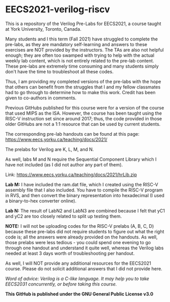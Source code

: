 # EECS2021-verilog-riscv

This is a repository of the Verilog Pre-Labs for EECS2021, a course taught at York University, Toronto, Canada.

Many students and I this term (Fall 2021) have struggled to complete the pre-labs, as they are mandatory self-learning and answers to these exercises are NOT provided by the instructors. The TAs are also not helpful enough; they are often too swamped with trying to help with the actual weekly lab content, which is not entirely related to the pre-lab content.
These pre-labs are extremely time consuming and many students simply don't have the time to troubleshoot all these codes.

Thus, I am providing my completed versions of the pre-labs with the hope that others can benefit from the struggles that I and my fellow classmates had to go through to determine how to make this work. Credit has been given to co-authors in comments.

Previous GitHubs published for this course were for a version of the course that used MIPS as the ISA.
However, the course has been taught using the RISC-V instruction set since around 2017; thus, the code provided in those older GitHubs are not a 1:1 resource that can be used by current students.

The corresponding pre-lab handouts can be found at this page: https://www.eecs.yorku.ca/teaching/docs/2021/

The prelabs for Verilog are K, L, M, and N.

As well, labs M and N require the Sequential Component Library which I have not included (as I did not author any part of them).

Link: https://www.eecs.yorku.ca/teaching/docs/2021/hrLib.zip

**Lab M:** I have included the ram.dat file, which I created using the RISC-V assembly file that I also included. You have to compile the RISC-V program in RVS, and then convert the binary representation into hexadecimal (I used a binary-to-hex converter online).

**Lab N:** The result of LabN2 and LabN3 are combined because I felt that yC1 and yC2 are too closely related to split up testing them.

**NOTE:** I will not be uploading codes for the RISC-V prelabs (A, B, C, D) because these pre-labs did not require students to figure out what the right code is; all the answers were already provided on the handouts. As well, those prelabs were less tedious - you could spend one evening to go through one handout and understand it quite well, whereas the Verilog labs needed at least 3 days worth of troubleshooting per handout.

As well, I will NOT provide any additional resources for the EECS2021 course. Please do not solicit additional answers that I did not provide here.

*Word of advice: Verilog is a C-like language. It may help you to take EECS2031 concurrently, or before taking this course.*

**This GitHub is published under the GNU General Public License v3.0**
